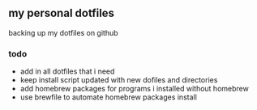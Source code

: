 ## my personal dotfiles

backing up my dotfiles on github

### todo

* add in all dotfiles that i need
* keep install script updated with new dofiles and directories
* add homebrew packages for programs i installed without homebrew
* use brewfile to automate homebrew packages install
